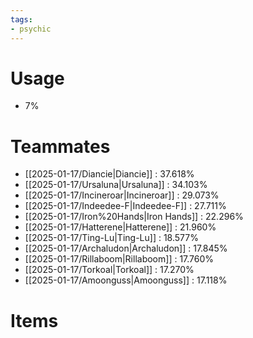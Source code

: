 ```yaml
---
tags:
- psychic
---
```

# Usage
- 7%
# Teammates
- [[2025-01-17/Diancie|Diancie]] : 37.618%
- [[2025-01-17/Ursaluna|Ursaluna]] : 34.103%
- [[2025-01-17/Incineroar|Incineroar]] : 29.073%
- [[2025-01-17/Indeedee-F|Indeedee-F]] : 27.711%
- [[2025-01-17/Iron%20Hands|Iron Hands]] : 22.296%
- [[2025-01-17/Hatterene|Hatterene]] : 21.960%
- [[2025-01-17/Ting-Lu|Ting-Lu]] : 18.577%
- [[2025-01-17/Archaludon|Archaludon]] : 17.845%
- [[2025-01-17/Rillaboom|Rillaboom]] : 17.760%
- [[2025-01-17/Torkoal|Torkoal]] : 17.270%
- [[2025-01-17/Amoonguss|Amoonguss]] : 17.118%
# Items
